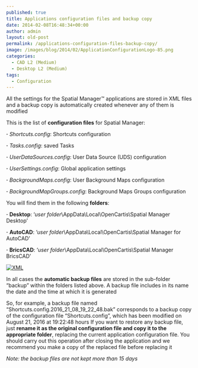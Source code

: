 ```yaml
---
published: true
title: Applications configuration files and backup copy
date: 2014-02-08T16:48:34+00:00
author: admin
layout: old-post
permalink: /applications-configuration-files-backup-copy/
image: /images/blog/2014/02/ApplicationConfigurationLogo-85.png
categories:
  - CAD L2 (Medium)
  - Desktop L2 (Medium)
tags:
  - Configuration
---
```

All the settings for the Spatial Manager™ applications are stored in XML files and a backup copy is automatically created whenever any of them is modified<!--more-->

This is the list of **configuration files** for Spatial Manager:

**·** _Shortcuts.config_: Shortcuts configuration
  
**·** _Tasks.config_: saved Tasks
  
**·** _UserDataSources.config_: User Data Source (UDS) configuration
  
**·** _UserSettings.config_: Global application settings
  
**·** _BackgroundMaps.config_: User Background Maps configuration
  
**·** _BackgroundMapGroups.config_: Background Maps Groups configuration

You will find them in the following **folders**:

**·** **Desktop**: &#8216;_user folder_\AppData\Local\OpenCartis\Spatial Manager Desktop&#8217;
  
**·** **AutoCAD**: &#8216;_user folder_\AppData\Local\OpenCartis\Spatial Manager for AutoCAD&#8217;
  
**·** **BricsCAD**: &#8216;_user folder_\AppData\Local\OpenCartis\Spatial Manager BricsCAD&#8217;

<a href="/images/blog/2014/02/XML.png" target="_blank" rel="nofollow"><img src="/images/blog/2014/02/XML-300x238.png" alt="XML" width="300" height="238" srcset="/images/blog/2014/02/XML-300x238.png 300w, /images/blog/2014/02/XML-624x497.png 624w, /images/blog/2014/02/XML.png 767w" sizes="(max-width: 300px) 100vw, 300px" /></a>

In all cases the **automatic backup files** are stored in the sub-folder &#8220;backup&#8221; within the folders listed above. A backup file includes in its name the date and the time at which it is generated

So, for example, a backup file named &#8220;Shortcuts.config.2016\_21\_08\_19\_22_48.bak&#8221; corresponds to a backup copy of the configuration file &#8220;Shortcuts.config&#8221;, which has been modified on August 21, 2016 at 19:22:48 hours If you want to restore any backup file, just **rename it as the original configuration file and copy it to the appropriate folder**, replacing the current application configuration file. You should carry out this operation after closing the application and we recommend you make a copy of the replaced file before replacing it

_Note: the backup files are not kept more than 15 days_